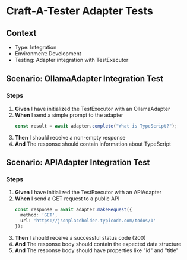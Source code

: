 # Craft-A-Tester Adapter Tests

## Context
- Type: Integration
- Environment: Development
- Testing: Adapter integration with TestExecutor

## Scenario: OllamaAdapter Integration Test

### Steps
1. **Given** I have initialized the TestExecutor with an OllamaAdapter
2. **When** I send a simple prompt to the adapter
   ```typescript
   const result = await adapter.complete("What is TypeScript?");
   ```
3. **Then** I should receive a non-empty response
4. **And** The response should contain information about TypeScript

## Scenario: APIAdapter Integration Test

### Steps
1. **Given** I have initialized the TestExecutor with an APIAdapter
2. **When** I send a GET request to a public API
   ```typescript
   const response = await adapter.makeRequest({
     method: 'GET',
     url: 'https://jsonplaceholder.typicode.com/todos/1'
   });
   ```
3. **Then** I should receive a successful status code (200)
4. **And** The response body should contain the expected data structure
5. **And** The response body should have properties like "id" and "title"
